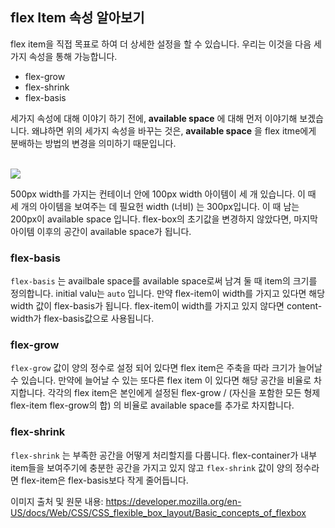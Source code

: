 ## flex Item 속성 알아보기

flex item을 직접 목표로 하여 더 상세한 설정을 할 수 있습니다. 우리는 이것을 다음 세가지 속성을 통해 가능합니다.


* flex-grow
* flex-shrink
* flex-basis

세가지 속성에 대해 이야기 하기 전에, __available space__ 에 대해 먼저 이야기해 보겠습니다. 왜냐하면 위의 세가지 속성을 바꾸는 것은, __available space__ 을 flex itme에게 분배하는 방법의 변경을 의미하기 때문입니다.

<br />
<img src=https://developer.mozilla.org/en-US/docs/Web/CSS/CSS_flexible_box_layout/Basic_concepts_of_flexbox/basics7.png />
<br />

500px width를 가지는 컨테이너 안에 100px width 아이템이 세 개 있습니다. 이 때 세 개의 아이템을 보여주는 데 필요헌 width (너비) 는 300px입니다. 이 때 남는 200px이 available space 입니다. flex-box의 초기값을 변경하지 않았다면, 마지막 아이템 이후의 공간이 available space가 됩니다.

### flex-basis

```flex-basis``` 는 availbale space를 available space로써 남겨 둘 때 item의 크기를 정의합니다. initial valu는 ```auto``` 입니다. 만약 flex-item이 width를 가지고 있다면 해당 width 값이 flex-basis가 됩니다. flex-item이 width를 가지고 있지 않다면 content-width가 flex-basis값으로 사용됩니다.

### flex-grow

```flex-grow``` 값이 양의 정수로 설정 되어 있다면 flex item은 주축을 따라 크기가 늘어날 수 있습니다. 만약에 늘어날 수 있는 또다른 flex item 이 있다면 해당 공간을 비율로 차지합니다. 각각의 flex item은 본인에게 설정된 flex-grow / (자신을 포함한 모든 형제 flex-item flex-grow의 합)
의 비율로 available space를 추가로 차지합니다.


### flex-shrink

```flex-shrink``` 는 부족한 공간을 어떻게 처리할지를 다룹니다. flex-container가 내부 item들을 보여주기에 충분한 공간을 가지고 있지 않고 ```flex-shrink``` 값이 양의 정수라면 flex-item은 flex-basis보다 작게 줄어듭니다.


이미지 출처 및 원문 내용: https://developer.mozilla.org/en-US/docs/Web/CSS/CSS_flexible_box_layout/Basic_concepts_of_flexbox